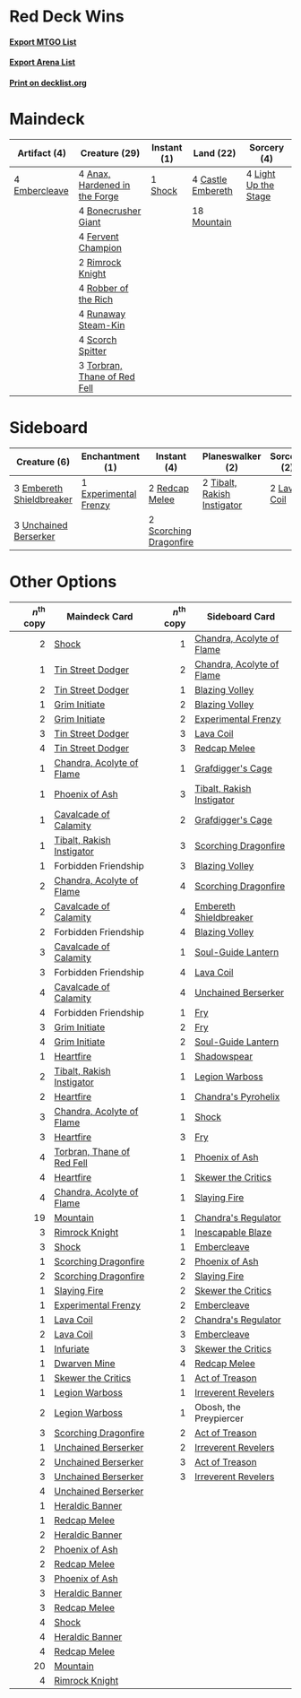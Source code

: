 # Red Deck Wins

#### [Export MTGO List](../collection/Red%20Deck%20Wins/Red%20Deck%20Wins.txt)
#### [Export Arena List](../collection/Red%20Deck%20Wins/Red%20Deck%20Wins_arena.txt)
#### [Print on decklist.org](http://decklist.org/?deckmain=4%09Anax,%20Hardened%20in%20the%20Forge%0A4%09Bonecrusher%20Giant%0A4%09Castle%20Embereth%0A4%09Embercleave%0A4%09Fervent%20Champion%0A4%09Light%20Up%20the%20Stage%0A18%09Mountain%0A2%09Rimrock%20Knight%0A4%09Robber%20of%20the%20Rich%0A4%09Runaway%20Steam-Kin%0A4%09Scorch%20Spitter%0A1%09Shock%0A3%09Torbran,%20Thane%20of%20Red%20Fell&deckside=3%09Embereth%20Shieldbreaker%0A1%09Experimental%20Frenzy%0A2%09Lava%20Coil%0A2%09Redcap%20Melee%0A2%09Scorching%20Dragonfire%0A2%09Tibalt,%20Rakish%20Instigator%0A3%09Unchained%20Berserker)
# Maindeck

|                                      Artifact (4)                                      |                                             Creature (29)                                              |                                   Instant (1)                                    |                                         Land (22)                                          |                                          Sorcery (4)                                          |
|----------------------------------------------------------------------------------------|--------------------------------------------------------------------------------------------------------|----------------------------------------------------------------------------------|--------------------------------------------------------------------------------------------|-----------------------------------------------------------------------------------------------|
|4 [Embercleave](http://gatherer.wizards.com/Pages/Card/Details.aspx?multiverseid=473082)|4 [Anax, Hardened in the Forge](http://gatherer.wizards.com/Pages/Card/Details.aspx?multiverseid=476376)|1 [Shock](http://gatherer.wizards.com/Pages/Card/Details.aspx?multiverseid=129732)|4 [Castle Embereth](http://gatherer.wizards.com/Pages/Card/Details.aspx?multiverseid=473201)|4 [Light Up the Stage](http://gatherer.wizards.com/Pages/Card/Details.aspx?multiverseid=457251)|
|                                                                                        |4 [Bonecrusher Giant](http://gatherer.wizards.com/Pages/Card/Details.aspx?multiverseid=473077)          |                                                                                  |18 [Mountain](http://gatherer.wizards.com/Pages/Card/Details.aspx?multiverseid=439859)      |                                                                                               |
|                                                                                        |4 [Fervent Champion](http://gatherer.wizards.com/Pages/Card/Details.aspx?multiverseid=473086)           |                                                                                  |                                                                                            |                                                                                               |
|                                                                                        |2 [Rimrock Knight](http://gatherer.wizards.com/Pages/Card/Details.aspx?multiverseid=473099)             |                                                                                  |                                                                                            |                                                                                               |
|                                                                                        |4 [Robber of the Rich](http://gatherer.wizards.com/Pages/Card/Details.aspx?multiverseid=473100)         |                                                                                  |                                                                                            |                                                                                               |
|                                                                                        |4 [Runaway Steam-Kin](http://gatherer.wizards.com/Pages/Card/Details.aspx?multiverseid=452865)          |                                                                                  |                                                                                            |                                                                                               |
|                                                                                        |4 [Scorch Spitter](http://gatherer.wizards.com/Pages/Card/Details.aspx?multiverseid=466913)             |                                                                                  |                                                                                            |                                                                                               |
|                                                                                        |3 [Torbran, Thane of Red Fell](http://gatherer.wizards.com/Pages/Card/Details.aspx?multiverseid=473109) |                                                                                  |                                                                                            |                                                                                               |


# Sideboard

|                                           Creature (6)                                            |                                        Enchantment (1)                                         |                                           Instant (4)                                           |                                           Planeswalker (2)                                           |                                     Sorcery (2)                                      |
|---------------------------------------------------------------------------------------------------|------------------------------------------------------------------------------------------------|-------------------------------------------------------------------------------------------------|------------------------------------------------------------------------------------------------------|--------------------------------------------------------------------------------------|
|3 [Embereth Shieldbreaker](http://gatherer.wizards.com/Pages/Card/Details.aspx?multiverseid=473084)|1 [Experimental Frenzy](http://gatherer.wizards.com/Pages/Card/Details.aspx?multiverseid=452849)|2 [Redcap Melee](http://gatherer.wizards.com/Pages/Card/Details.aspx?multiverseid=473097)        |2 [Tibalt, Rakish Instigator](http://gatherer.wizards.com/Pages/Card/Details.aspx?multiverseid=461073)|2 [Lava Coil](http://gatherer.wizards.com/Pages/Card/Details.aspx?multiverseid=452858)|
|3 [Unchained Berserker](http://gatherer.wizards.com/Pages/Card/Details.aspx?multiverseid=466918)   |                                                                                                |2 [Scorching Dragonfire](http://gatherer.wizards.com/Pages/Card/Details.aspx?multiverseid=473101)|                                                                                                      |                                                                                      |


# Other Options

|*n*<sup>th</sup> copy|                                            Maindeck Card                                            |*n*<sup>th</sup> copy|                                           Sideboard Card                                           |
|--------------------:|-----------------------------------------------------------------------------------------------------|--------------------:|----------------------------------------------------------------------------------------------------|
|                    2|[Shock](http://gatherer.wizards.com/Pages/Card/Details.aspx?multiverseid=129732)                     |                    1|[Chandra, Acolyte of Flame](http://gatherer.wizards.com/Pages/Card/Details.aspx?multiverseid=466880)|
|                    1|[Tin Street Dodger](http://gatherer.wizards.com/Pages/Card/Details.aspx?multiverseid=457264)         |                    2|[Chandra, Acolyte of Flame](http://gatherer.wizards.com/Pages/Card/Details.aspx?multiverseid=466880)|
|                    2|[Tin Street Dodger](http://gatherer.wizards.com/Pages/Card/Details.aspx?multiverseid=457264)         |                    1|[Blazing Volley](http://gatherer.wizards.com/Pages/Card/Details.aspx?multiverseid=426821)           |
|                    1|[Grim Initiate](http://gatherer.wizards.com/Pages/Card/Details.aspx?multiverseid=461057)             |                    2|[Blazing Volley](http://gatherer.wizards.com/Pages/Card/Details.aspx?multiverseid=426821)           |
|                    2|[Grim Initiate](http://gatherer.wizards.com/Pages/Card/Details.aspx?multiverseid=461057)             |                    2|[Experimental Frenzy](http://gatherer.wizards.com/Pages/Card/Details.aspx?multiverseid=452849)      |
|                    3|[Tin Street Dodger](http://gatherer.wizards.com/Pages/Card/Details.aspx?multiverseid=457264)         |                    3|[Lava Coil](http://gatherer.wizards.com/Pages/Card/Details.aspx?multiverseid=452858)                |
|                    4|[Tin Street Dodger](http://gatherer.wizards.com/Pages/Card/Details.aspx?multiverseid=457264)         |                    3|[Redcap Melee](http://gatherer.wizards.com/Pages/Card/Details.aspx?multiverseid=473097)             |
|                    1|[Chandra, Acolyte of Flame](http://gatherer.wizards.com/Pages/Card/Details.aspx?multiverseid=466880) |                    1|[Grafdigger's Cage](http://gatherer.wizards.com/Pages/Card/Details.aspx?multiverseid=278452)        |
|                    1|[Phoenix of Ash](http://gatherer.wizards.com/Pages/Card/Details.aspx?multiverseid=476399)            |                    3|[Tibalt, Rakish Instigator](http://gatherer.wizards.com/Pages/Card/Details.aspx?multiverseid=461073)|
|                    1|[Cavalcade of Calamity](http://gatherer.wizards.com/Pages/Card/Details.aspx?multiverseid=457239)     |                    2|[Grafdigger's Cage](http://gatherer.wizards.com/Pages/Card/Details.aspx?multiverseid=278452)        |
|                    1|[Tibalt, Rakish Instigator](http://gatherer.wizards.com/Pages/Card/Details.aspx?multiverseid=461073) |                    3|[Scorching Dragonfire](http://gatherer.wizards.com/Pages/Card/Details.aspx?multiverseid=473101)     |
|                    1|Forbidden Friendship                                                                                 |                    3|[Blazing Volley](http://gatherer.wizards.com/Pages/Card/Details.aspx?multiverseid=426821)           |
|                    2|[Chandra, Acolyte of Flame](http://gatherer.wizards.com/Pages/Card/Details.aspx?multiverseid=466880) |                    4|[Scorching Dragonfire](http://gatherer.wizards.com/Pages/Card/Details.aspx?multiverseid=473101)     |
|                    2|[Cavalcade of Calamity](http://gatherer.wizards.com/Pages/Card/Details.aspx?multiverseid=457239)     |                    4|[Embereth Shieldbreaker](http://gatherer.wizards.com/Pages/Card/Details.aspx?multiverseid=473084)   |
|                    2|Forbidden Friendship                                                                                 |                    4|[Blazing Volley](http://gatherer.wizards.com/Pages/Card/Details.aspx?multiverseid=426821)           |
|                    3|[Cavalcade of Calamity](http://gatherer.wizards.com/Pages/Card/Details.aspx?multiverseid=457239)     |                    1|[Soul-Guide Lantern](http://gatherer.wizards.com/Pages/Card/Details.aspx?multiverseid=476488)       |
|                    3|Forbidden Friendship                                                                                 |                    4|[Lava Coil](http://gatherer.wizards.com/Pages/Card/Details.aspx?multiverseid=452858)                |
|                    4|[Cavalcade of Calamity](http://gatherer.wizards.com/Pages/Card/Details.aspx?multiverseid=457239)     |                    4|[Unchained Berserker](http://gatherer.wizards.com/Pages/Card/Details.aspx?multiverseid=466918)      |
|                    4|Forbidden Friendship                                                                                 |                    1|[Fry](http://gatherer.wizards.com/Pages/Card/Details.aspx?multiverseid=466894)                      |
|                    3|[Grim Initiate](http://gatherer.wizards.com/Pages/Card/Details.aspx?multiverseid=461057)             |                    2|[Fry](http://gatherer.wizards.com/Pages/Card/Details.aspx?multiverseid=466894)                      |
|                    4|[Grim Initiate](http://gatherer.wizards.com/Pages/Card/Details.aspx?multiverseid=461057)             |                    2|[Soul-Guide Lantern](http://gatherer.wizards.com/Pages/Card/Details.aspx?multiverseid=476488)       |
|                    1|[Heartfire](http://gatherer.wizards.com/Pages/Card/Details.aspx?multiverseid=461058)                 |                    1|[Shadowspear](http://gatherer.wizards.com/Pages/Card/Details.aspx?multiverseid=476487)              |
|                    2|[Tibalt, Rakish Instigator](http://gatherer.wizards.com/Pages/Card/Details.aspx?multiverseid=461073) |                    1|[Legion Warboss](http://gatherer.wizards.com/Pages/Card/Details.aspx?multiverseid=452859)           |
|                    2|[Heartfire](http://gatherer.wizards.com/Pages/Card/Details.aspx?multiverseid=461058)                 |                    1|[Chandra's Pyrohelix](http://gatherer.wizards.com/Pages/Card/Details.aspx?multiverseid=417684)      |
|                    3|[Chandra, Acolyte of Flame](http://gatherer.wizards.com/Pages/Card/Details.aspx?multiverseid=466880) |                    1|[Shock](http://gatherer.wizards.com/Pages/Card/Details.aspx?multiverseid=129732)                    |
|                    3|[Heartfire](http://gatherer.wizards.com/Pages/Card/Details.aspx?multiverseid=461058)                 |                    3|[Fry](http://gatherer.wizards.com/Pages/Card/Details.aspx?multiverseid=466894)                      |
|                    4|[Torbran, Thane of Red Fell](http://gatherer.wizards.com/Pages/Card/Details.aspx?multiverseid=473109)|                    1|[Phoenix of Ash](http://gatherer.wizards.com/Pages/Card/Details.aspx?multiverseid=476399)           |
|                    4|[Heartfire](http://gatherer.wizards.com/Pages/Card/Details.aspx?multiverseid=461058)                 |                    1|[Skewer the Critics](http://gatherer.wizards.com/Pages/Card/Details.aspx?multiverseid=457259)       |
|                    4|[Chandra, Acolyte of Flame](http://gatherer.wizards.com/Pages/Card/Details.aspx?multiverseid=466880) |                    1|[Slaying Fire](http://gatherer.wizards.com/Pages/Card/Details.aspx?multiverseid=473105)             |
|                   19|[Mountain](http://gatherer.wizards.com/Pages/Card/Details.aspx?multiverseid=439859)                  |                    1|[Chandra's Regulator](http://gatherer.wizards.com/Pages/Card/Details.aspx?multiverseid=466885)      |
|                    3|[Rimrock Knight](http://gatherer.wizards.com/Pages/Card/Details.aspx?multiverseid=473099)            |                    1|[Inescapable Blaze](http://gatherer.wizards.com/Pages/Card/Details.aspx?multiverseid=452857)        |
|                    3|[Shock](http://gatherer.wizards.com/Pages/Card/Details.aspx?multiverseid=129732)                     |                    1|[Embercleave](http://gatherer.wizards.com/Pages/Card/Details.aspx?multiverseid=473082)              |
|                    1|[Scorching Dragonfire](http://gatherer.wizards.com/Pages/Card/Details.aspx?multiverseid=473101)      |                    2|[Phoenix of Ash](http://gatherer.wizards.com/Pages/Card/Details.aspx?multiverseid=476399)           |
|                    2|[Scorching Dragonfire](http://gatherer.wizards.com/Pages/Card/Details.aspx?multiverseid=473101)      |                    2|[Slaying Fire](http://gatherer.wizards.com/Pages/Card/Details.aspx?multiverseid=473105)             |
|                    1|[Slaying Fire](http://gatherer.wizards.com/Pages/Card/Details.aspx?multiverseid=473105)              |                    2|[Skewer the Critics](http://gatherer.wizards.com/Pages/Card/Details.aspx?multiverseid=457259)       |
|                    1|[Experimental Frenzy](http://gatherer.wizards.com/Pages/Card/Details.aspx?multiverseid=452849)       |                    2|[Embercleave](http://gatherer.wizards.com/Pages/Card/Details.aspx?multiverseid=473082)              |
|                    1|[Lava Coil](http://gatherer.wizards.com/Pages/Card/Details.aspx?multiverseid=452858)                 |                    2|[Chandra's Regulator](http://gatherer.wizards.com/Pages/Card/Details.aspx?multiverseid=466885)      |
|                    2|[Lava Coil](http://gatherer.wizards.com/Pages/Card/Details.aspx?multiverseid=452858)                 |                    3|[Embercleave](http://gatherer.wizards.com/Pages/Card/Details.aspx?multiverseid=473082)              |
|                    1|[Infuriate](http://gatherer.wizards.com/Pages/Card/Details.aspx?multiverseid=466899)                 |                    3|[Skewer the Critics](http://gatherer.wizards.com/Pages/Card/Details.aspx?multiverseid=457259)       |
|                    1|[Dwarven Mine](http://gatherer.wizards.com/Pages/Card/Details.aspx?multiverseid=473205)              |                    4|[Redcap Melee](http://gatherer.wizards.com/Pages/Card/Details.aspx?multiverseid=473097)             |
|                    1|[Skewer the Critics](http://gatherer.wizards.com/Pages/Card/Details.aspx?multiverseid=457259)        |                    1|[Act of Treason](http://gatherer.wizards.com/Pages/Card/Details.aspx?multiverseid=442107)           |
|                    1|[Legion Warboss](http://gatherer.wizards.com/Pages/Card/Details.aspx?multiverseid=452859)            |                    1|[Irreverent Revelers](http://gatherer.wizards.com/Pages/Card/Details.aspx?multiverseid=476394)      |
|                    2|[Legion Warboss](http://gatherer.wizards.com/Pages/Card/Details.aspx?multiverseid=452859)            |                    1|Obosh, the Preypiercer                                                                              |
|                    3|[Scorching Dragonfire](http://gatherer.wizards.com/Pages/Card/Details.aspx?multiverseid=473101)      |                    2|[Act of Treason](http://gatherer.wizards.com/Pages/Card/Details.aspx?multiverseid=442107)           |
|                    1|[Unchained Berserker](http://gatherer.wizards.com/Pages/Card/Details.aspx?multiverseid=466918)       |                    2|[Irreverent Revelers](http://gatherer.wizards.com/Pages/Card/Details.aspx?multiverseid=476394)      |
|                    2|[Unchained Berserker](http://gatherer.wizards.com/Pages/Card/Details.aspx?multiverseid=466918)       |                    3|[Act of Treason](http://gatherer.wizards.com/Pages/Card/Details.aspx?multiverseid=442107)           |
|                    3|[Unchained Berserker](http://gatherer.wizards.com/Pages/Card/Details.aspx?multiverseid=466918)       |                    3|[Irreverent Revelers](http://gatherer.wizards.com/Pages/Card/Details.aspx?multiverseid=476394)      |
|                    4|[Unchained Berserker](http://gatherer.wizards.com/Pages/Card/Details.aspx?multiverseid=466918)       |                     |                                                                                                    |
|                    1|[Heraldic Banner](http://gatherer.wizards.com/Pages/Card/Details.aspx?multiverseid=473184)           |                     |                                                                                                    |
|                    1|[Redcap Melee](http://gatherer.wizards.com/Pages/Card/Details.aspx?multiverseid=473097)              |                     |                                                                                                    |
|                    2|[Heraldic Banner](http://gatherer.wizards.com/Pages/Card/Details.aspx?multiverseid=473184)           |                     |                                                                                                    |
|                    2|[Phoenix of Ash](http://gatherer.wizards.com/Pages/Card/Details.aspx?multiverseid=476399)            |                     |                                                                                                    |
|                    2|[Redcap Melee](http://gatherer.wizards.com/Pages/Card/Details.aspx?multiverseid=473097)              |                     |                                                                                                    |
|                    3|[Phoenix of Ash](http://gatherer.wizards.com/Pages/Card/Details.aspx?multiverseid=476399)            |                     |                                                                                                    |
|                    3|[Heraldic Banner](http://gatherer.wizards.com/Pages/Card/Details.aspx?multiverseid=473184)           |                     |                                                                                                    |
|                    3|[Redcap Melee](http://gatherer.wizards.com/Pages/Card/Details.aspx?multiverseid=473097)              |                     |                                                                                                    |
|                    4|[Shock](http://gatherer.wizards.com/Pages/Card/Details.aspx?multiverseid=129732)                     |                     |                                                                                                    |
|                    4|[Heraldic Banner](http://gatherer.wizards.com/Pages/Card/Details.aspx?multiverseid=473184)           |                     |                                                                                                    |
|                    4|[Redcap Melee](http://gatherer.wizards.com/Pages/Card/Details.aspx?multiverseid=473097)              |                     |                                                                                                    |
|                   20|[Mountain](http://gatherer.wizards.com/Pages/Card/Details.aspx?multiverseid=439859)                  |                     |                                                                                                    |
|                    4|[Rimrock Knight](http://gatherer.wizards.com/Pages/Card/Details.aspx?multiverseid=473099)            |                     |                                                                                                    |

